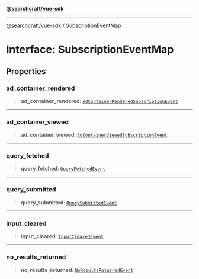 [**@searchcraft/vue-sdk**](/reference/sdk/js-vue/README.md)

***

[@searchcraft/vue-sdk](/reference/sdk/js-vue/globals.md) / SubscriptionEventMap

# Interface: SubscriptionEventMap

## Properties

### ad\_container\_rendered

> **ad\_container\_rendered**: [`AdContainerRenderedSubscriptionEvent`](/reference/sdk/js-vue/interfaces/AdContainerRenderedSubscriptionEvent.md)

***

### ad\_container\_viewed

> **ad\_container\_viewed**: [`AdContainerViewedSubscriptionEvent`](/reference/sdk/js-vue/interfaces/AdContainerViewedSubscriptionEvent.md)

***

### query\_fetched

> **query\_fetched**: [`QueryFetchedEvent`](/reference/sdk/js-vue/interfaces/QueryFetchedEvent.md)

***

### query\_submitted

> **query\_submitted**: [`QuerySubmittedEvent`](/reference/sdk/js-vue/interfaces/QuerySubmittedEvent.md)

***

### input\_cleared

> **input\_cleared**: [`InputClearedEvent`](/reference/sdk/js-vue/interfaces/InputClearedEvent.md)

***

### no\_results\_returned

> **no\_results\_returned**: [`NoResultsReturnedEvent`](/reference/sdk/js-vue/interfaces/NoResultsReturnedEvent.md)
